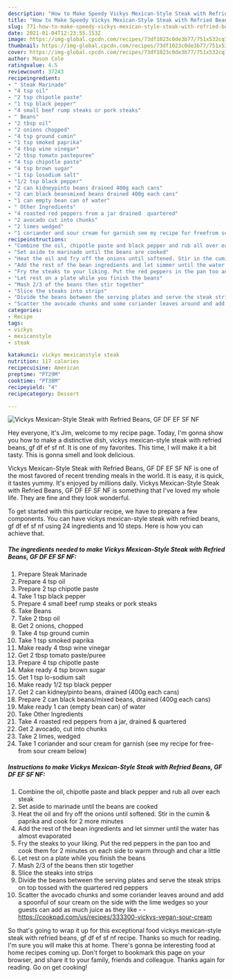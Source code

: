 ```yaml
---
description: "How to Make Speedy Vickys Mexican-Style Steak with Refried Beans, GF DF EF SF NF"
title: "How to Make Speedy Vickys Mexican-Style Steak with Refried Beans, GF DF EF SF NF"
slug: 771-how-to-make-speedy-vickys-mexican-style-steak-with-refried-beans-gf-df-ef-sf-nf
date: 2021-01-04T12:23:55.153Z
image: https://img-global.cpcdn.com/recipes/73df1023c0de3b77/751x532cq70/vickys-mexican-style-steak-with-refried-beans-gf-df-ef-sf-nf-recipe-main-photo.jpg
thumbnail: https://img-global.cpcdn.com/recipes/73df1023c0de3b77/751x532cq70/vickys-mexican-style-steak-with-refried-beans-gf-df-ef-sf-nf-recipe-main-photo.jpg
cover: https://img-global.cpcdn.com/recipes/73df1023c0de3b77/751x532cq70/vickys-mexican-style-steak-with-refried-beans-gf-df-ef-sf-nf-recipe-main-photo.jpg
author: Mason Cole
ratingvalue: 4.5
reviewcount: 37243
recipeingredient:
- " Steak Marinade"
- "4 tsp oil"
- "2 tsp chipotle paste"
- "1 tsp black pepper"
- "4 small beef rump steaks or pork steaks"
- " Beans"
- "2 tbsp oil"
- "2 onions chopped"
- "4 tsp ground cumin"
- "1 tsp smoked paprika"
- "4 tbsp wine vinegar"
- "2 tbsp tomato pastepuree"
- "4 tsp chipotle paste"
- "4 tsp brown sugar"
- "1 tsp losodium salt"
- "1/2 tsp black pepper"
- "2 can kidneypinto beans drained 400g each cans"
- "2 can black beansmixed beans drained 400g each cans"
- "1 can empty bean can of water"
- " Other Ingredients"
- "4 roasted red peppers from a jar drained  quartered"
- "2 avocado cut into chunks"
- "2 limes wedged"
- "1 coriander and sour cream for garnish see my recipe for freefrom sour cream below"
recipeinstructions:
- "Combine the oil, chipotle paste and black pepper and rub all over each steak"
- "Set aside to marinade until the beans are cooked"
- "Heat the oil and fry off the onions until softened. Stir in the cumin &amp; paprika and cook for 2 more minutes"
- "Add the rest of the bean ingredients and let simmer until the water has almost evaporated"
- "Fry the steaks to your liking. Put the red peppers in the pan too and cook them for 2 minutes on each side to warm through and char a little"
- "Let rest on a plate while you finish the beans"
- "Mash 2/3 of the beans then stir together"
- "Slice the steaks into strips"
- "Divide the beans between the serving plates and serve the steak strips on top tossed with the quartered red peppers"
- "Scatter the avocado chunks and some coriander leaves around and add a spoonful of sour cream on the side with the lime wedges so your guests can add as much juice as they like  https://cookpad.com/us/recipes/333300-vickys-vegan-sour-cream"
categories:
- Recipe
tags:
- vickys
- mexicanstyle
- steak

katakunci: vickys mexicanstyle steak 
nutrition: 117 calories
recipecuisine: American
preptime: "PT29M"
cooktime: "PT38M"
recipeyield: "4"
recipecategory: Dessert

---
```



![Vickys Mexican-Style Steak with Refried Beans, GF DF EF SF NF](https://img-global.cpcdn.com/recipes/73df1023c0de3b77/751x532cq70/vickys-mexican-style-steak-with-refried-beans-gf-df-ef-sf-nf-recipe-main-photo.jpg)

Hey everyone, it's Jim, welcome to my recipe page. Today, I'm gonna show you how to make a distinctive dish, vickys mexican-style steak with refried beans, gf df ef sf nf. It is one of my favorites. This time, I will make it a bit tasty. This is gonna smell and look delicious.

Vickys Mexican-Style Steak with Refried Beans, GF DF EF SF NF is one of the most favored of recent trending meals in the world. It is easy, it is quick, it tastes yummy. It's enjoyed by millions daily. Vickys Mexican-Style Steak with Refried Beans, GF DF EF SF NF is something that I've loved my whole life. They are fine and they look wonderful.




To get started with this particular recipe, we have to prepare a few components. You can have vickys mexican-style steak with refried beans, gf df ef sf nf using 24 ingredients and 10 steps. Here is how you can achieve that.

<!--inarticleads1-->

##### The ingredients needed to make Vickys Mexican-Style Steak with Refried Beans, GF DF EF SF NF:

1. Prepare  Steak Marinade
1. Prepare 4 tsp oil
1. Prepare 2 tsp chipotle paste
1. Take 1 tsp black pepper
1. Prepare 4 small beef rump steaks or pork steaks
1. Take  Beans
1. Take 2 tbsp oil
1. Get 2 onions, chopped
1. Take 4 tsp ground cumin
1. Take 1 tsp smoked paprika
1. Make ready 4 tbsp wine vinegar
1. Get 2 tbsp tomato paste/puree
1. Prepare 4 tsp chipotle paste
1. Make ready 4 tsp brown sugar
1. Get 1 tsp lo-sodium salt
1. Make ready 1/2 tsp black pepper
1. Get 2 can kidney/pinto beans, drained (400g each cans)
1. Prepare 2 can black beans/mixed beans, drained (400g each cans)
1. Make ready 1 can (empty bean can) of water
1. Take  Other Ingredients
1. Take 4 roasted red peppers from a jar, drained &amp; quartered
1. Get 2 avocado, cut into chunks
1. Take 2 limes, wedged
1. Take 1 coriander and sour cream for garnish (see my recipe for free-from sour cream below)




<!--inarticleads2-->

##### Instructions to make Vickys Mexican-Style Steak with Refried Beans, GF DF EF SF NF:

1. Combine the oil, chipotle paste and black pepper and rub all over each steak
1. Set aside to marinade until the beans are cooked
1. Heat the oil and fry off the onions until softened. Stir in the cumin &amp; paprika and cook for 2 more minutes
1. Add the rest of the bean ingredients and let simmer until the water has almost evaporated
1. Fry the steaks to your liking. Put the red peppers in the pan too and cook them for 2 minutes on each side to warm through and char a little
1. Let rest on a plate while you finish the beans
1. Mash 2/3 of the beans then stir together
1. Slice the steaks into strips
1. Divide the beans between the serving plates and serve the steak strips on top tossed with the quartered red peppers
1. Scatter the avocado chunks and some coriander leaves around and add a spoonful of sour cream on the side with the lime wedges so your guests can add as much juice as they like -  - https://cookpad.com/us/recipes/333300-vickys-vegan-sour-cream




So that's going to wrap it up for this exceptional food vickys mexican-style steak with refried beans, gf df ef sf nf recipe. Thanks so much for reading. I'm sure you will make this at home. There's gonna be interesting food at home recipes coming up. Don't forget to bookmark this page on your browser, and share it to your family, friends and colleague. Thanks again for reading. Go on get cooking!
